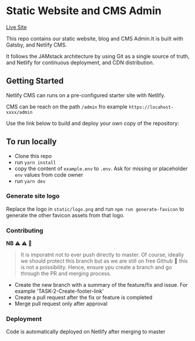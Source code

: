 # Static Website and CMS Admin

[Live Site](https://azafly.com/)

This repo contains our static website, blog and CMS Admin.It is built with Gatsby, and Netlify CMS.

It follows the JAMstack architecture by using Git as a single source of truth, and Netlify for continuous deployment, and CDN distribution.

## Getting Started

Netlify CMS can runs on a pre-configured starter site with Netlify.

CMS can be reach on the path `/admin` fro example `https://locahost-xxxx/admin` 

Use the link below to build and deploy your own copy of the repository:


## To run locally

- Clone this repo
- run `yarn install`
- copy the content of `example.env` to `.env`. Ask for missing or placeholder `env` values from code owner
- run `yarn dev`
### Generate site logo

Replace the logo in `static/logo.png` and run `npm run generate-favicon` to generate the other favicon assets from that logo.

### Contributing

**NB** :warning: :warning: :children_crossing:

>It is imporatnt not to ever push directly to master. Of course, ideally we should protect this branch but as we are still on free Github :star_struck: this is not a poissibility. 
Hence, ensure ypu create a branch and go through the PR and merging process.

- Create the new branch with a summary of the feature/fix and issue. For example 'TASK-2-Create-footer-link'
- Create a pull request after the fix or feature is completed
- Merge pull request only after approval

### Deployment

Code is automatically deployed on Netlify after merging to master